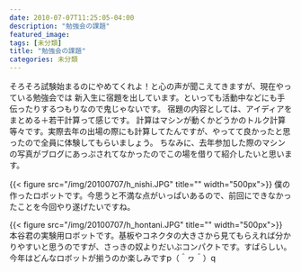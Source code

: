 ```yaml
---
date: 2010-07-07T11:25:05-04:00
description: "勉強会の課題"
featured_image: 
tags: [未分類]
title: "勉強会の課題"
categories: 未分類
---
```


そろそろ試験始まるのにやめてくれよ！と心の声が聞こえてきますが、現在やっている勉強会では
新入生に宿題を出しています。といっても活動中などにも手伝ったりするつもりなので鬼じゃないです。
宿題の内容としては、アイディアをまとめる＋若干計算って感じです。
計算はマシンが動くかどうかのトルク計算等々です。実際去年の出場の際にも計算してたんですが、やってて良かったと思ったので全員に体験してもらいましょう。
ちなみに、去年参加した際のマシンの写真がブログにあっぷされてなかったのでこの場を借りて紹介したいと思います。

{{< figure src="/img/20100707/h_nishi.JPG" title="" width="500px">}}
僕の作ったロボットです。今思うと不満な点がいっぱいあるので、前回にできなかったことを今回やり遂げたいですね。

{{< figure src="/img/20100707/h_hontani.JPG" title="" width="500px">}}
本谷君の実験用ロボットです。基板やコネクタの大きさから見てもらえれば分かりやすいと思うのですが、さっきの奴よりだいぶコンパクトです。すばらしい。
今年はどんなロボットが揃うのか楽しみですp（＾ヮ＾）q
